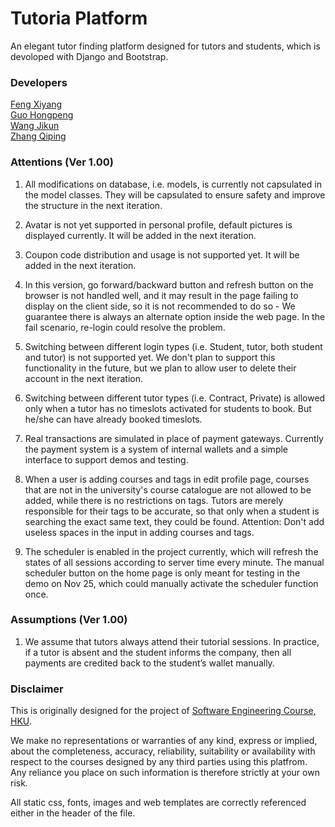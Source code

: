 # Tutoria Platform
An elegant tutor finding platform designed for tutors and students, which is devoloped with Django and Bootstrap.

### Developers
[Feng Xiyang](https://github.com/andyfengHKU)<br>
[Guo Hongpeng](https://github.com/TTTChairman)<br>
[Wang Jikun](https://github.com/WagJK)<br>
[Zhang Qiping](https://github.com/LostCoding)<br>


### Attentions (Ver 1.00)
1. All modifications on database, i.e. models, is currently not capsulated in the model classes. They will be capsulated to ensure safety and improve the structure in the next iteration.

2. Avatar is not yet supported in personal profile, default pictures is displayed currently. It will be added in the next iteration.

3. Coupon code distribution and usage is not supported yet. It will be added in the next iteration.

4. In this version, go forward/backward button and refresh button on the browser is not handled well, and it may result in the page failing to display on the client side, so it is not recommended to do so - We guarantee there is always an alternate option inside the web page. In the fail scenario, re-login could resolve the problem.

5. Switching between different login types (i.e. Student, tutor, both student and tutor) is not supported yet. We don't plan to support this functionality in the future, but we plan to allow user to delete their account in the next iteration.

6. Switching between different tutor types (i.e. Contract, Private) is allowed only when a tutor has no timeslots activated for students to book. But he/she can have already booked timeslots.

7. Real transactions are simulated in place of payment gateways. Currently the payment system is a system of internal wallets and a simple interface to support demos and testing.

8. When a user is adding courses and tags in edit profile page, courses that are not in the university's course catalogue are not allowed to be added, while there is no restrictions on tags. Tutors are merely responsible for their tags to be accurate, so that only when a student is searching the exact same text, they could be found. Attention: Don't add useless spaces in the input in adding courses and tags.

9. The scheduler is enabled in the project currently, which will refresh the states of all sessions according to server time every minute. The manual scheduler button on the home page is only meant for testing in the demo on Nov 25, which could manually activate the scheduler function once.

### Assumptions (Ver 1.00)
1. We assume that tutors always attend their tutorial sessions. In practice, if a tutor is absent and the student informs the company, then all payments are credited back to the student’s wallet manually.

### Disclaimer
This is originally designed for the project of [Software Engineering Course, HKU](http://www.cs.hku.hk/programme/course_info.jsp?infile=2016/comp3297.html "HKU COMP3297 Software Engineering").

We make no representations or warranties of any kind, express or implied, about the completeness, accuracy, reliability, suitability or availability with respect to the courses designed by any third parties using this platfrom. Any reliance you place on such information is therefore strictly at your own risk.<br>

All static css, fonts, images and web templates are correctly referenced either in the header of the file.
